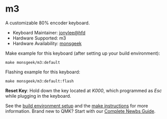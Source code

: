 # m3

A customizable 80% encoder keyboard.

* Keyboard Maintainer: [jonylee@hfd](https://github.com/jonylee1986)
* Hardware Supported: m3
* Hardware Availability: [monsgeek](https://www.monsgeek.com/)

Make example for this keyboard (after setting up your build environment):

    make monsgeek/m3:default

Flashing example for this keyboard:

    make monsgeek/m3:default:flash
    
**Reset Key**: Hold down the key located at *K000*, which programmed as *Esc* while plugging in the keyboard.

See the [build environment setup](https://docs.qmk.fm/#/getting_started_build_tools) and the [make instructions](https://docs.qmk.fm/#/getting_started_make_guide) for more information. Brand new to QMK? Start with our [Complete Newbs Guide](https://docs.qmk.fm/#/newbs).
